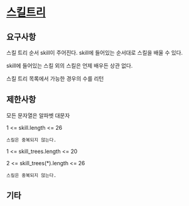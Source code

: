 # [스킬트리](https://programmers.co.kr/learn/courses/30/lessons/49993)

## 요구사항

스킬 트리 순서 skill이 주어진다.
skill에 들어있는 순서대로 스킬을 배울 수 있다.

skill에 들어있는 스킬 외의 스킬은 언제 배우든 상관 없다.

스킬 트리 목록에서 가능한 경우의 수를 리턴

## 제한사항

모든 문자열은 알파벳 대문자

1 <= skill.length <= 26

    스킬은 중복되지 않는다.

1 <= skill_trees.length <= 20

2 <= skill_trees(*).length <= 26

    스킬은 중복되지 않는다.

## 기타
